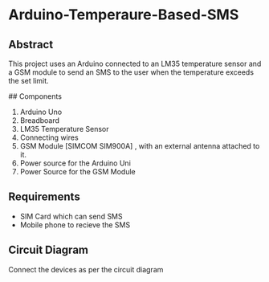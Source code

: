 # Arduino-Temperaure-Based-SMS
## Abstract
<p> This project uses an Arduino connected to an LM35 temperature sensor and a GSM module to send an SMS to the user when the temperature exceeds the set limit.</p>
## Components
<ol>
  <li>Arduino Uno</li>
  <li>Breadboard</li>
  <li>LM35 Temperature Sensor</li>
  <li>Connecting wires</li>
  <li>GSM Module [SIMCOM SIM900A] , with an external antenna attached to it.</li>
  <li>Power source for the Arduino Uni</li>
  <li>Power Source for the GSM Module</li>
</ol>

## Requirements
<ul>
  <li> SIM Card which can send SMS </li>
  <li> Mobile phone to recieve the SMS </li>
</ul>

## Circuit Diagram
Connect the devices as per the circuit diagram
